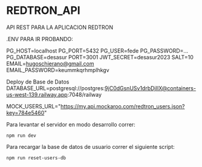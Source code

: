# REDTRON_API

API REST PARA LA APLICACION REDTRON

.ENV PARA IR PROBANDO:

PG_HOST=localhost
PG_PORT=5432
PG_USER=fede
PG_PASSWORD=...
PG_DATABASE=desasur
PORT=3001
JWT_SECRET=desasur2023
SALT=10
EMAIL=hugoschierano@gmail.com
EMAIL_PASSWORD=keummkqrhmplhkgv

Deploy de Base de Datos
DATABASE_URL=postgresql://postgres:9jC0dGsnUSv1drbDjIIX@containers-us-west-139.railway.app:7048/railway

MOCK_USERS_URL="https://my.api.mockaroo.com/redtron_users.json?key=784e5460"

Para levantar el servidor en modo desarrollo correr:

```
npm run dev
```

Para recargar la base de datos de usuario correr el siguiente script:

```
npm run reset-users-db
```

